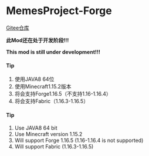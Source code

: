 # MemesProject-Forge 
[Gitee仓库](https://gitee.com/tex-true-studio/MemesProject-Forge)

**此Mod还在处于开发阶段!!!**

**This mod is still under development!!!**

#### Tip

1.  使用JAVA8 64位
2.  使用Minecraft1.15.2版本
3.  将会支持Forge1.16.5（不支持1.16-1.16.4）
4.  将会支持Fabric（1.16.3-1.16.5）


#### Tip

1. Use JAVA8 64 bit 
2. Use Minecraft version 1.15.2 
3. Will support Forge 1.16.5 (1.16-1.16.4 is not supported) 
4. Will support Fabric (1.16.3-1.16.5)
